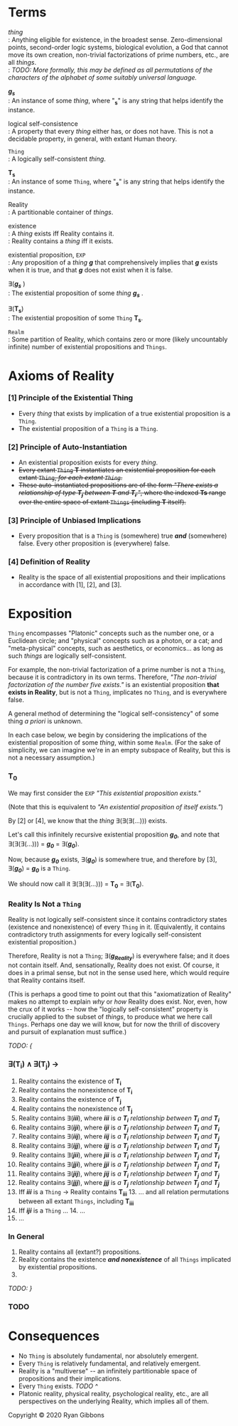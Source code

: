 # Terms
  
_thing_  
: Anything eligible for existence, in the broadest sense. Zero-dimensional points, second-order logic systems, biological evolution, a God that cannot move its own creation, non-trivial factorizations of prime numbers, etc., are all _things_.  
: _TODO: More formally, this may be defined as all permutations of the characters of the alphabet of some suitably universal language._
  
_**g<sub>s</sub>**_  
: An instance of some _thing_, where "__<sub>s</sub>__" is any string that helps identify the instance.
  
logical self-consistence  
: A property that every _thing_ either has, or does not have. This is not a decidable property, in general, with extant Human theory.
  
`Thing`  
: A logically self-consistent _thing_.
  
__T<sub>s</sub>__  
: An instance of some `Thing`, where "__<sub>s</sub>__" is any string that helps identify the instance.
  
Reality  
: A partitionable container of _things_.
  
existence  
: A _thing_ exists iff Reality contains it.  
: Reality contains a _thing_ iff it exists.
  
existential proposition, `EXP`  
: Any proposition of a _thing_ _**g**_ that comprehensively implies that _**g**_ exists when it is true, and that _**g**_ does not exist when it is false.
  
∃(_**g<sub>s</sub>**_  )  
: The existential proposition of some _thing **g<sub>s</sub>**_  .
  
∃(__T<sub>s</sub>__)  
: The existential proposition of some `Thing` __T<sub>s</sub>__.
  
`Realm`  
: Some partition of Reality, which contains zero or more (likely uncountably infinite) number of existential propositions and `Things`.
  
# Axioms of Reality
  
### [1] Principle of the Existential Thing
  
- Every _thing_ that exists by implication of a true existential proposition is a `Thing`.
- The existential proposition of a `Thing` is a `Thing`.
  
### [2] Principle of Auto-Instantiation
  
- An existential proposition exists for every _thing_.
- ~~Every extant `Thing` __T__ instantiates an existential proposition for each extant `Thing`, _for each extant `Thing`_.~~
- ~~These auto-instantiated propositions are of the form _"There exists a relationship of type **T<sub>j</sub>** between **T** and **T<sub>i</sub>**."_, where the indexed __Ts__ range over the entire space of extant `Things` (including __T__ itself).~~ 
  
### [3] Principle of Unbiased Implications
  
- Every proposition that is a `Thing` is (somewhere) true _**and**_ (somewhere) false. Every other proposition is (everywhere) false.
  
### [4] Definition of Reality
  
- Reality is the space of all existential propositions and their implications in accordance with [1], [2], and [3].
  
# Exposition
  
`Thing` encompasses "Platonic" concepts such as the number one, or a Euclidean circle; and "physical" concepts such as a photon, or a cat; and "meta-physical" concepts, such as aesthetics, or economics... as long as such _things_ are logically self-consistent.
  
For example, the non-trivial factorization of a prime number is not a `Thing`, because it is contradictory in its own terms.
Therefore, _"The non-trivial factorization of the number five exists."_ is an existential proposition __that exists in Reality__, but is not a `Thing`, implicates no `Thing`, and is everywhere false.
  
A general method of determining the "logical self-consistency" of some thing _a priori_ is unknown.
  
In each case below, we begin by considering the implications of the existential proposition of some _thing_, within some `Realm`.
(For the sake of simplicity, we can imagine we're in an empty subspace of Reality, but this is not a necessary assumption.)
  
### __T<sub>0</sub>__
  
We may first consider the `EXP` _"This existential proposition exists."_
  
(Note that this is equivalent to _"An existential proposition of itself exists."_)
  
By [2] or [4], we know that the _thing_ ∃(∃(∃(...))) exists.
  
Let's call this infinitely recursive existential proposition _**g<sub>0</sub>**_, and note that ∃(∃(∃(...))) = _**g<sub>0</sub>**_ = ∃(_**g<sub>0</sub>**_).
  
Now, because _**g<sub>0</sub>**_ exists, ∃(_**g<sub>0</sub>**_) is somewhere true, and therefore by [3], ∃(_**g<sub>0</sub>**_) = _**g<sub>0</sub>**_ is a `Thing`.
  
We should now call it ∃(∃(∃(...))) = __T<sub>0</sub>__ = ∃(__T<sub>0</sub>__).
  
### Reality Is Not a `Thing`
Reality is not logically self-consistent since it contains contradictory states (existence and nonexistence) of every `Thing` in it.  (Equivalently, it contains contradictory truth assignments for every logically self-consistent existential proposition.)
  
Therefore, Reality is not a `Thing`; ∃(_**g<sub>Reality</sub>**_) is everywhere false; and it does not contain itself. And, sensationally, Reality does not exist. Of course, it does in a primal sense, but not in the sense used here, which would require that Reality contains itself.
  
(This is perhaps a good time to point out that this "axiomatization of Reality" makes no attempt to explain _why_ or _how_ Reality does exist. Nor, even, how the crux of it works -- how the "logically self-consistent" property is crucially applied to the subset of _things_, to produce what we here call `Things`. Perhaps one day we will know, but for now the thrill of discovery and pursuit of explanation must suffice.)
 
  
_TODO: {_
  
### ∃(T<sub>i</sub>) ∧ ∃(T<sub>j</sub>) &rarr;
  
1. Reality contains the existence of __T<sub>i</sub>__
2. Reality contains the nonexistence of __T<sub>i</sub>__
3. Reality contains the existence of __T<sub>j</sub>__
4. Reality contains the nonexistence of __T<sub>j</sub>__
5. Reality contains ∃(_**iii**_), where _**iii**_ is _a **T<sub>i</sub>** relationship between **T<sub>i</sub>** and **T<sub>i</sub>**_
5. Reality contains ∃(_**iji**_), where _**iji**_ is _a **T<sub>j</sub>** relationship between **T<sub>i</sub>** and **T<sub>i</sub>**_
5. Reality contains ∃(_**iij**_), where _**iij**_ is _a **T<sub>i</sub>** relationship between **T<sub>i</sub>** and **T<sub>j</sub>**_
5. Reality contains ∃(_**ijj**_), where _**ijj**_ is _a **T<sub>j</sub>** relationship between **T<sub>i</sub>** and **T<sub>j</sub>**_
5. Reality contains ∃(_**jii**_), where _**jii**_ is _a **T<sub>i</sub>** relationship between **T<sub>j</sub>** and **T<sub>i</sub>**_
5. Reality contains ∃(_**jji**_), where _**jji**_ is _a **T<sub>j</sub>** relationship between **T<sub>j</sub>** and **T<sub>i</sub>**_
5. Reality contains ∃(_**jij**_), where _**jij**_ is _a **T<sub>i</sub>** relationship between **T<sub>j</sub>** and **T<sub>j</sub>**_
5. Reality contains ∃(_**jjj**_), where _**jjj**_ is _a **T<sub>j</sub>** relationship between **T<sub>j</sub>** and **T<sub>j</sub>**_
13. Iff _**iii**_ is a `Thing` &rarr; Reality contains __T<sub>iii</sub>__
    13. ... and all relation permutations between all extant `Things`, including __T<sub>iii</sub>__
14. Iff _**iji**_ is a `Thing` ...
    14. ...
15. ...
    
### In General
  
1. Reality contains all (extant?) propositions.
2. Reality contains the existence _**and nonexistence**_ of all `Things` implicated by existential propositions.
3. 

  
_TODO: }_
  
### TODO
  
# Consequences
  
- No `Thing` is absolutely fundamental, nor absolutely emergent.
- Every `Thing` is relatively fundamental, and relatively emergent.
- Reality is a "multiverse" -- an infinitely partitionable space of propositions and their implications.
- Every `Thing` exists. _TODO ^_
- Platonic reality, physical reality, psychological reality, etc., are all perspectives on the underlying Reality, which implies all of them.
  
Copyright © 2020 Ryan Gibbons
